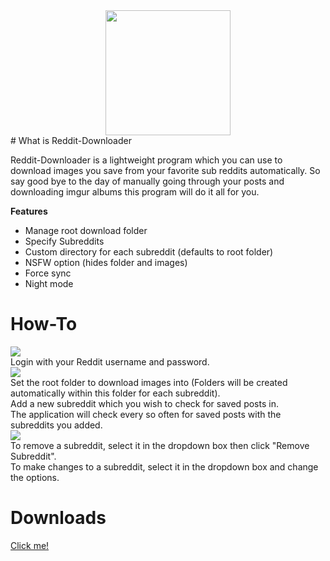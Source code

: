 <div style="text-align:center"><img src ="https://upload.wikimedia.org/wikipedia/en/thumb/8/82/Reddit_logo_and_wordmark.svg/1280px-Reddit_logo_and_wordmark.svg.png" width="200px"/></div>
# What is Reddit-Downloader

Reddit-Downloader is a lightweight program which you can use to download images you save from your favorite sub reddits automatically. So say good bye to the day of manually going through your posts and downloading imgur albums this program will do it all for you.

**Features**
- Manage root download folder
- Specify Subreddits
- Custom directory for each subreddit (defaults to root folder)
- NSFW option (hides folder and images)
- Force sync
- Night mode

# How-To
![](http://i.imgur.com/he7ZR3H.png?1)  
Login with your Reddit username and password.  
![](http://i.imgur.com/9XFL1oN.png)  
Set the root folder to download images into (Folders will be created automatically within this folder for each subreddit).  
Add a new subreddit which you wish to check for saved posts in.  
The application will check every so often for saved posts with the subreddits you added.  
![](http://i.imgur.com/HVCXQd3.png)  
To remove a subreddit, select it in the dropdown box then click "Remove Subreddit".  
To make changes to a subreddit, select it in the dropdown box and change the options.  

# Downloads
[Click me!](https://github.com/GlossyPanther/Reddit-Downloader/releases)